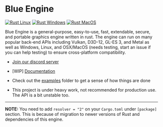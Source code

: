 # Blue Engine

[![Rust Linux](https://github.com/ElhamAryanpur/BlueEngine/actions/workflows/rust-linux.yml/badge.svg)](https://github.com/ElhamAryanpur/BlueEngine/actions/workflows/rust-linux.yml)
[![Rust Windows](https://github.com/ElhamAryanpur/BlueEngine/actions/workflows/rust-win.yml/badge.svg)](https://github.com/ElhamAryanpur/BlueEngine/actions/workflows/rust-win.yml)
[![Rust MacOS](https://github.com/ElhamAryanpur/BlueEngine/actions/workflows/rust-osx.yml/badge.svg)](https://github.com/ElhamAryanpur/BlueEngine/actions/workflows/rust-osx.yml)

Blue Engine is a general-purpose, easy-to-use, fast, extendable, secure, and portable graphics engine written in rust. The engine can run on many popular back-end APIs including Vulkan, D3D-12, GL-ES 3, and Metal as well as Windows, Linux, and OSX/MacOS (needs testing, start an issue if you can help testing) to ensure cross-platform compatibility.

* [Join our discord server](https://discord.gg/s7xsj9q)

* [WIP] [Documentation](https://elhamaryanpur.github.io/BlueEngineDocs/)

* Check out the [examples](https://github.com/ElhamAryanpur/BlueEngine/tree/master/examples) folder to get a sense of how things are done

* This project is under heavy work, not recommended for production use. The API is a bit unstable too.

---

**NOTE:** You need to add `resolver = "2"` on your `Cargo.toml` under `[package]` section. This is because of migration to newer versions of Rust and dependencies of this engine.
